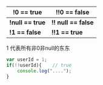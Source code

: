​	

| **!0 == true**    | !!0 == false         |
| ----------------- | -------------------- |
| **!null == true** | **!! null == false** |
| **!1 == false**   | **!!1 == true**      |

1 代表所有非0非null的东东

```javascript
var userId = 1;
if(!!userId){    // true
	console.log("....");
}
```

